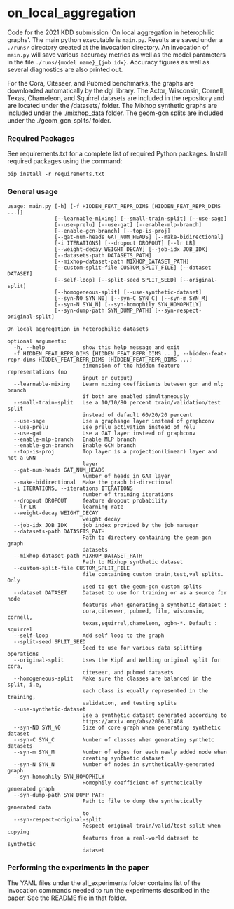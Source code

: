# on_local_aggregation
Code for the 2021 KDD submission 'On local aggregation in heterophilic graphs'. The main python executable is `main.py`. Results are saved under a `./runs/` directory created at the invocation directory. An invocation of `main.py` will save various accuracy metrics as well as the model parameters in the file `./runs/{model name}_{job idx}`. Accuracy figures as well as several diagnostics are also printed out. 

For the Cora, Citeseer, and Pubmed benchmarks, the graphs are downloaded automatically by the dgl library. The Actor, Wisconsin, Cornell, Texas, Chameleon, and Squirrel  datasets are included in the repository and are located under the /datasets/ folder. The Mixhop synthetic graphs are included under the ./mixhop_data folder. The geom-gcn splits are included under the ./geom_gcn_splits/ folder.

### Required Packages
See requirements.txt for a complete list of required Python packages. Install required packages using the command:
```shell
pip install -r requirements.txt
```

### General usage

```shell
usage: main.py [-h] [-f HIDDEN_FEAT_REPR_DIMS [HIDDEN_FEAT_REPR_DIMS ...]]
               [--learnable-mixing] [--small-train-split] [--use-sage]
               [--use-prelu] [--use-gat] [--enable-mlp-branch]
               [--enable-gcn-branch] [--top-is-proj]
               [--gat-num-heads GAT_NUM_HEADS] [--make-bidirectional]
               [-i ITERATIONS] [--dropout DROPOUT] [--lr LR]
               [--weight-decay WEIGHT_DECAY] [--job-idx JOB_IDX]
               [--datasets-path DATASETS_PATH]
               [--mixhop-dataset-path MIXHOP_DATASET_PATH]
               [--custom-split-file CUSTOM_SPLIT_FILE] [--dataset DATASET]
               [--self-loop] [--split-seed SPLIT_SEED] [--original-split]
               [--homogeneous-split] [--use-synthetic-dataset]
               [--syn-N0 SYN_N0] [--syn-C SYN_C] [--syn-m SYN_M]
               [--syn-N SYN_N] [--syn-homophily SYN_HOMOPHILY]
               [--syn-dump-path SYN_DUMP_PATH] [--syn-respect-original-split]

On local aggregation in heterophilic datasets

optional arguments:
  -h, --help            show this help message and exit
  -f HIDDEN_FEAT_REPR_DIMS [HIDDEN_FEAT_REPR_DIMS ...], --hidden-feat-repr-dims HIDDEN_FEAT_REPR_DIMS [HIDDEN_FEAT_REPR_DIMS ...]
                        dimension of the hidden feature representations (no
                        input or output)
  --learnable-mixing    Learn mixing coefficients between gcn and mlp branch
                        if both are enabled simultaneously
  --small-train-split   Use a 10/10/80 percent train/validation/test split
                        instead of default 60/20/20 percent
  --use-sage            Use a graphsage layer instead of graphconv
  --use-prelu           Use prelu activation instead of relu
  --use-gat             Use a GAT layer instead of graphconv
  --enable-mlp-branch   Enable MLP branch
  --enable-gcn-branch   Enable GCN branch
  --top-is-proj         Top layer is a projection(linear) layer and not a GNN
                        layer
  --gat-num-heads GAT_NUM_HEADS
                        Number of heads in GAT layer
  --make-bidirectional  Make the graph bi-directional
  -i ITERATIONS, --iterations ITERATIONS
                        number of training iterations
  --dropout DROPOUT     feature dropout probability
  --lr LR               learning rate
  --weight-decay WEIGHT_DECAY
                        weight decay
  --job-idx JOB_IDX     job index provided by the job manager
  --datasets-path DATASETS_PATH
                        Path to directory containing the geom-gcn graph
                        datasets
  --mixhop-dataset-path MIXHOP_DATASET_PATH
                        Path to Mixhop synthetic dataset
  --custom-split-file CUSTOM_SPLIT_FILE
                        file containing custom train,test,val splits. Only
                        used to get the geom-gcn custom splits
  --dataset DATASET     Dataset to use for training or as a source for node
                        features when generating a synthetic dataset :
                        cora,citeseer, pubmed, film, wisconsin, cornell,
                        texas,squirrel,chameleon, ogbn-*. Default : squirrel
  --self-loop           Add self loop to the graph
  --split-seed SPLIT_SEED
                        Seed to use for various data splitting operations
  --original-split      Uses the Kipf and Welling original split for cora,
                        citeseer, and pubmed datasets
  --homogeneous-split   Make sure the classes are balanced in the split, i.e,
                        each class is equally represented in the training,
                        validation, and testing splits
  --use-synthetic-dataset
                        Use a synthetic dataset generated according to
                        https://arxiv.org/abs/2006.11468
  --syn-N0 SYN_N0       Size of core graph when generating synthetic dataset
  --syn-C SYN_C         Number of classes when generating synthetc datasets
  --syn-m SYN_M         Number of edges for each newly added node when
                        creating synthetic dataset
  --syn-N SYN_N         Number of nodes in synthetically-generated graph
  --syn-homophily SYN_HOMOPHILY
                        Homophily coefficient of synthetically generated graph
  --syn-dump-path SYN_DUMP_PATH
                        Path to file to dump the synthetically generated data
                        to
  --syn-respect-original-split
                        Respect original train/valid/test split when copying
                        features from a real-world dataset to synthetic
                        dataset

```

### Performing the experiments in the paper
The YAML files under the all_experiments folder contains list of the invocation commands needed to run the experiments described in the paper. See the README file in that folder.

